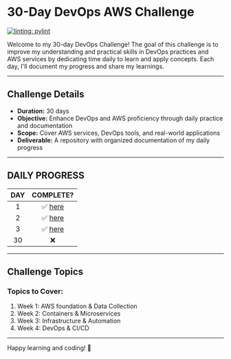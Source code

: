 # 30-Day DevOps AWS Challenge

[![linting: pylint](https://img.shields.io/badge/linting-pylint-yellowgreen)](https://github.com/pylint-dev/pylint)

Welcome to my 30-day DevOps  Challenge! The goal of this challenge is to improve my understanding and practical skills in DevOps practices and AWS services by dedicating time daily to learn and apply concepts. Each day, I'll document my progress and share my learnings.

---

## **Challenge Details**
- **Duration:** 30 days
- **Objective:** Enhance DevOps and AWS proficiency through daily practice and documentation
- **Scope:** Cover AWS services, DevOps tools, and real-world applications
- **Deliverable:** A repository with organized documentation of my daily progress

---
## DAILY PROGRESS

<!-- <details>
  <summary> CLICK TO EXPAND </summary> -->

| DAY | COMPLETE? | 
| :---: | :---:|
| 1  |  ✅ [here](./001/README.md) |
| 2  |  ✅ [here](./002/README.md) |
| 3  |  ✅ [here](./day_3/README.md) |
| 30 |  ❌ |

<!-- </details> -->
---

## **Challenge Topics**

###  Topics to Cover:
1. Week 1: AWS foundation & Data Collection
2. Week 2: Containers & Microservices
3. Week 3: Infrastructure & Automation
4. Week 4: DevOps & CI/CD
---


Happy learning and coding! 🎉
